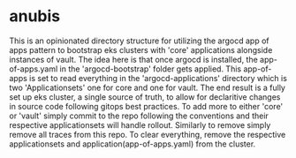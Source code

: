 # anubis

This is an opinionated directory structure for utilizing the argocd app of apps pattern to bootstrap eks clusters with 'core' applications alongside instances of vault. The idea here is that once argocd is installed, the app-of-apps.yaml in the 'argocd-bootstrap' folder gets applied. This app-of-apps is set to read everything in the 'argocd-applications' directory which is two 'Applicationsets' one for core and one for vault. The end result is a fully set up eks cluster, a single source of truth, to allow for declaritive changes in source code following gitops best practices. To add more to either 'core' or 'vault' simply commit to the repo following the conventions and their respective applicationsets will handle rollout. Similarly to remove simply remove all traces from this repo. To clear everything, remove the respective applicationsets and application(app-of-apps.yaml) from the cluster.  

